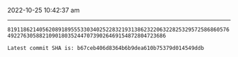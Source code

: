 2022-10-25 10:42:37 am

---

`819118621405620891895553303402522832193138623220632282532957258686057649227630588210901803524470739026469154872804723686`

`Latest commit SHA is: b67ceb406d8364b6b9dea610b75379d014549ddb `
